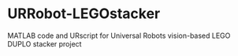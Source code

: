 # URRobot-LEGOstacker
MATLAB code and URscript for Universal Robots vision-based LEGO DUPLO stacker project
